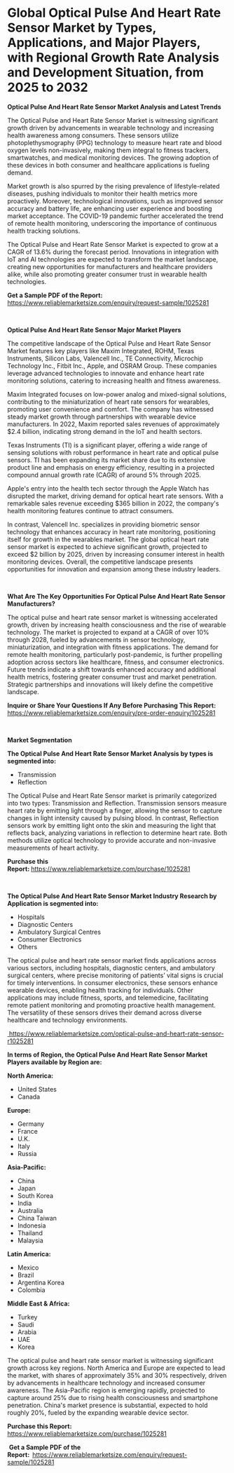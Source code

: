 <p><h1>Global Optical Pulse And Heart Rate Sensor Market by Types, Applications, and Major Players, with Regional Growth Rate Analysis and Development Situation, from 2025 to 2032</h1></p><p><strong>Optical Pulse And Heart Rate Sensor Market Analysis and Latest Trends</strong></p>
<p><p>The Optical Pulse and Heart Rate Sensor Market is witnessing significant growth driven by advancements in wearable technology and increasing health awareness among consumers. These sensors utilize photoplethysmography (PPG) technology to measure heart rate and blood oxygen levels non-invasively, making them integral to fitness trackers, smartwatches, and medical monitoring devices. The growing adoption of these devices in both consumer and healthcare applications is fueling demand.</p><p>Market growth is also spurred by the rising prevalence of lifestyle-related diseases, pushing individuals to monitor their health metrics more proactively. Moreover, technological innovations, such as improved sensor accuracy and battery life, are enhancing user experience and boosting market acceptance. The COVID-19 pandemic further accelerated the trend of remote health monitoring, underscoring the importance of continuous health tracking solutions.</p><p>The Optical Pulse and Heart Rate Sensor Market is expected to grow at a CAGR of 13.6% during the forecast period. Innovations in integration with IoT and AI technologies are expected to transform the market landscape, creating new opportunities for manufacturers and healthcare providers alike, while also promoting greater consumer trust in wearable health technologies.</p></p>
<p><strong>Get a Sample PDF of the Report:&nbsp;</strong> <a href="https://www.reliablemarketsize.com/enquiry/request-sample/1025281?utm_campaign=3584&utm_medium=2&utm_source=Github&utm_content=ia&utm_term=19042025&utm_id=optical-pulse-and-heart-rate-sensor">https://www.reliablemarketsize.com/enquiry/request-sample/1025281</a></p>
<p>&nbsp;</p>
<p><strong>Optical Pulse And Heart Rate Sensor Major Market Players</strong></p>
<p><p>The competitive landscape of the Optical Pulse and Heart Rate Sensor Market features key players like Maxim Integrated, ROHM, Texas Instruments, Silicon Labs, Valencell Inc., TE Connectivity, Microchip Technology Inc., Fitbit Inc., Apple, and OSRAM Group. These companies leverage advanced technologies to innovate and enhance heart rate monitoring solutions, catering to increasing health and fitness awareness.</p><p>Maxim Integrated focuses on low-power analog and mixed-signal solutions, contributing to the miniaturization of heart rate sensors for wearables, promoting user convenience and comfort. The company has witnessed steady market growth through partnerships with wearable device manufacturers. In 2022, Maxim reported sales revenues of approximately $2.4 billion, indicating strong demand in the IoT and health sectors.</p><p>Texas Instruments (TI) is a significant player, offering a wide range of sensing solutions with robust performance in heart rate and optical pulse sensors. TI has been expanding its market share due to its extensive product line and emphasis on energy efficiency, resulting in a projected compound annual growth rate (CAGR) of around 5% through 2025.</p><p>Apple's entry into the health tech sector through the Apple Watch has disrupted the market, driving demand for optical heart rate sensors. With a remarkable sales revenue exceeding $365 billion in 2022, the company's health monitoring features continue to attract consumers.</p><p>In contrast, Valencell Inc. specializes in providing biometric sensor technology that enhances accuracy in heart rate monitoring, positioning itself for growth in the wearables market. The global optical heart rate sensor market is expected to achieve significant growth, projected to exceed $2 billion by 2025, driven by increasing consumer interest in health monitoring devices. Overall, the competitive landscape presents opportunities for innovation and expansion among these industry leaders.</p></p>
<p>&nbsp;</p>
<p><strong>What Are The Key Opportunities For Optical Pulse And Heart Rate Sensor Manufacturers?</strong></p>
<p><p>The optical pulse and heart rate sensor market is witnessing accelerated growth, driven by increasing health consciousness and the rise of wearable technology. The market is projected to expand at a CAGR of over 10% through 2028, fueled by advancements in sensor technology, miniaturization, and integration with fitness applications. The demand for remote health monitoring, particularly post-pandemic, is further propelling adoption across sectors like healthcare, fitness, and consumer electronics. Future trends indicate a shift towards enhanced accuracy and additional health metrics, fostering greater consumer trust and market penetration. Strategic partnerships and innovations will likely define the competitive landscape.</p></p>
<p><strong>Inquire or Share Your Questions If Any Before Purchasing This Report:</strong> <a href="https://www.reliablemarketsize.com/enquiry/pre-order-enquiry/1025281?utm_campaign=3584&utm_medium=2&utm_source=Github&utm_content=ia&utm_term=19042025&utm_id=optical-pulse-and-heart-rate-sensor">https://www.reliablemarketsize.com/enquiry/pre-order-enquiry/1025281</a></p>
<p>&nbsp;</p>
<p><strong>Market Segmentation</strong></p>
<p><strong>The Optical Pulse And Heart Rate Sensor Market Analysis by types is segmented into:</strong></p>
<p><ul><li>Transmission</li><li>Reflection</li></ul></p>
<p><p>The Optical Pulse and Heart Rate Sensor market is primarily categorized into two types: Transmission and Reflection. Transmission sensors measure heart rate by emitting light through a finger, allowing the sensor to capture changes in light intensity caused by pulsing blood. In contrast, Reflection sensors work by emitting light onto the skin and measuring the light that reflects back, analyzing variations in reflection to determine heart rate. Both methods utilize optical technology to provide accurate and non-invasive measurements of heart activity.</p></p>
<p><strong>Purchase this Report:&nbsp;</strong><a href="https://www.reliablemarketsize.com/purchase/1025281?utm_campaign=3584&utm_medium=2&utm_source=Github&utm_content=ia&utm_term=19042025&utm_id=optical-pulse-and-heart-rate-sensor">https://www.reliablemarketsize.com/purchase/1025281</a></p>
<p>&nbsp;</p>
<p><strong>The Optical Pulse And Heart Rate Sensor Market Industry Research by Application is segmented into:</strong></p>
<p><ul><li>Hospitals</li><li>Diagnostic Centers</li><li>Ambulatory Surgical Centres</li><li>Consumer Electronics</li><li>Others</li></ul></p>
<p><p>The optical pulse and heart rate sensor market finds applications across various sectors, including hospitals, diagnostic centers, and ambulatory surgical centers, where precise monitoring of patients’ vital signs is crucial for timely interventions. In consumer electronics, these sensors enhance wearable devices, enabling health tracking for individuals. Other applications may include fitness, sports, and telemedicine, facilitating remote patient monitoring and promoting proactive health management. The versatility of these sensors drives their demand across diverse healthcare and technology environments.</p></p>
<p><a href="https://www.reliablemarketsize.com/optical-pulse-and-heart-rate-sensor-r1025281?utm_campaign=3584&utm_medium=2&utm_source=Github&utm_content=ia&utm_term=19042025&utm_id=optical-pulse-and-heart-rate-sensor">&nbsp;https://www.reliablemarketsize.com/optical-pulse-and-heart-rate-sensor-r1025281</a></p>
<p><strong>In terms of Region, the Optical Pulse And Heart Rate Sensor Market Players available by Region are:</strong></p>
<p>
    <p> <strong> North America: </strong>
        <ul>
            <li>United States</li>
            <li>Canada</li>
        </ul>
        </p> 
    <p> <strong> Europe: </strong>
        <ul>
            <li>Germany</li>
            <li>France</li>
            <li>U.K.</li>
            <li>Italy</li>
            <li>Russia</li>
        </ul>
        </p> 
    <p> <strong> Asia-Pacific: </strong>
        <ul>
            <li>China</li>
            <li>Japan</li>
            <li>South Korea</li>
            <li>India</li>
            <li>Australia</li>
            <li>China Taiwan</li>
            <li>Indonesia</li>
            <li>Thailand</li>
            <li>Malaysia</li>
        </ul>
        </p> 
    <p> <strong> Latin America: </strong>
        <ul>
            <li>Mexico</li>
            <li>Brazil</li>
            <li>Argentina Korea</li>
            <li>Colombia</li>
        </ul>
        </p> 
    <p> <strong> Middle East & Africa: </strong>
        <ul>
            <li>Turkey</li>
            <li>Saudi</li>
            <li>Arabia</li>
            <li>UAE</li>
            <li>Korea</li>
        </ul>
    </p>
    </p>
<p><p>The optical pulse and heart rate sensor market is witnessing significant growth across key regions. North America and Europe are expected to lead the market, with shares of approximately 35% and 30% respectively, driven by advancements in healthcare technology and increased consumer awareness. The Asia-Pacific region is emerging rapidly, projected to capture around 25% due to rising health consciousness and smartphone penetration. China's market presence is substantial, expected to hold roughly 20%, fueled by the expanding wearable device sector.</p></p>
<p><strong>Purchase this Report: </strong><a href="https://www.reliablemarketsize.com/purchase/1025281?utm_campaign=3584&utm_medium=2&utm_source=Github&utm_content=ia&utm_term=19042025&utm_id=optical-pulse-and-heart-rate-sensor">https://www.reliablemarketsize.com/purchase/1025281</a></p>
<p>&nbsp;<strong>Get a Sample PDF of the Report:&nbsp;&nbsp;</strong><a href="https://www.reliablemarketsize.com/enquiry/request-sample/1025281?utm_campaign=3584&utm_medium=2&utm_source=Github&utm_content=ia&utm_term=19042025&utm_id=optical-pulse-and-heart-rate-sensor">https://www.reliablemarketsize.com/enquiry/request-sample/1025281</a></p>
<p><strong></strong></p>
<p><p></p><p></p><p></p></p>